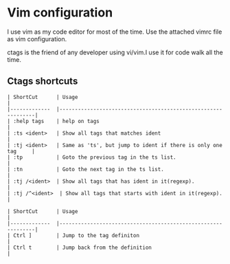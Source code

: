 # Vim configuration

I use vim as my code editor for most of the time. Use the attached vimrc
file as vim configuration.

ctags is the friend of any developer using vi/vim.I use it for code walk all
the time.

## Ctags shortcuts

```
| ShortCut      | Usage                                                        |
|-------------  |--------------------------------------------------------------|
| :help tags    | help on tags                                                 |
| :ts <ident>   | Show all tags that matches ident                             |
| :tj <ident>   | Same as 'ts', but jump to ident if there is only one tag     |
| :tp           | Goto the previous tag in the ts list.                        |          
| :tn           | Goto the next tag in the ts list.                            |
| :tj /<ident>  | Show all tags that has ident in it(regexp).                  |
| :tj /^<ident>  | Show all tags that starts with ident in it(regexp).         |
```

```
| ShortCut      | Usage                                                        |
|-------------  |--------------------------------------------------------------|
| Ctrl ]        | Jump to the tag definiton                                    |
| Ctrl t        | Jump back from the definition                                |
```
